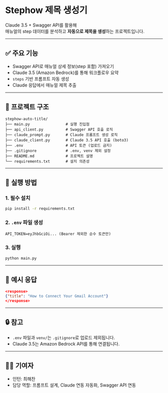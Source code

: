 # Stephow 제목 생성기

Claude 3.5 + Swagger API를 활용해  
매뉴얼의 step 데이터를 분석하고 **자동으로 제목을 생성**하는 프로젝트입니다.

---

## ✅ 주요 기능

- Swagger API로 매뉴얼 상세 정보(step 포함) 가져오기
- Claude 3.5 (Amazon Bedrock)를 통해 워크플로우 요약
- `steps` 기반 프롬프트 자동 생성
- Claude 응답에서 매뉴얼 제목 추출

---

## 📁 프로젝트 구조

```
stephow-auto-title/
├── main.py                # 실행 진입점
├── api_client.py          # Swagger API 호출 로직
├── claude_prompt.py       # Claude 프롬프트 생성 로직
├── claude_client.py       # Claude 3.5 API 호출 (boto3)
├── .env                   # API 토큰 (업로드 금지)
├── .gitignore             # .env, venv 제외 설정
├── README.md              # 프로젝트 설명
└── requirements.txt       # 설치 의존성
```

---

## 🚀 실행 방법

### 1. 필수 설치

```bash
pip install -r requirements.txt
```

### 2. `.env` 파일 생성

```env
API_TOKEN=eyJhbGciOi... (Bearer 제외한 순수 토큰만)
```

### 3. 실행

```bash
python main.py
```

---

## 🧪 예시 응답

```json
<response>
{"title": "How to Connect Your Gmail Account"}
</response>
```

---

## 🔒 참고

- `.env` 파일과 `venv/`는 `.gitignore`로 업로드 제외됩니다.
- Claude 3.5는 Amazon Bedrock API를 통해 연결됩니다.

---

## 🙋‍♀️ 기여자

- 인턴: 최해찬  
- 담당 역할: 프롬프트 설계, Claude 연동 자동화, Swagger API 연동
